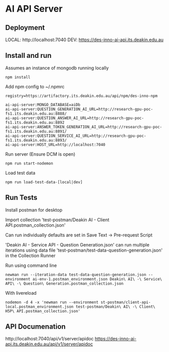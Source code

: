 # AI API Server

## Deployment

LOCAL: http://localhost:7040
DEV: https://des-inno-ai-api.its.deakin.edu.au

## Install and run

Assumes an instance of mongodb running locally

```
npm install
```

Add npm config to ~/.npmrc

```
registry=https://artifactory.its.deakin.edu.au/api/npm/des-inno-npm

ai-api-server:MONGO_DATABASE=aiDb
ai-api-server:QUESTION_GENERATION_AI_URL=http://research-gpu-poc-fs1.its.deakin.edu.au:8888/
ai-api-server:QUESTION_ANSWER_AI_URL=http://research-gpu-poc-fs1.its.deakin.edu.au:8892
ai-api-server:ANSWER_TOKEN_GENERATION_AI_URL=http://research-gpu-poc-fs1.its.deakin.edu.au:8891/
ai-api-server:QUESTION_SERVICE_AI_URL=http://research-gpu-poc-fs1.its.deakin.edu.au:8893/
ai-api-server:HOST_URL=http://localhost:7040
```

Run server (Ensure DCM is open)

```
npm run start-nodemon
```

Load test data
```
npm run load-test-data-[local|dev]
```

## Run Tests

Install postman for desktop

Import collection 'test-postman/Deakin AI - Client API.postman_collection.json'

Can run individually defaults are set in Save Text -> Pre-request Script

'Deakin AI - Service API - Question Generation.json' can run multiple iterations using data file 'test-postman/test-data-question-generation.json' in the Collection Runner

Run using command line
```
newman run --iteration-data test-data-question-generation.json --environment ai-env-1.postman_environment.json Deakin\ AI\ -\ Service\ API\ -\ Question\ Generation.postman_collection.json
```

With livereload
```
nodemon -d 4 -x 'newman run --environment st-postman/client-api-local.postman_environment.json test-postman/Deakin\ AI\ -\ Client\ H5P\ API.postman_collection.json' 
```

## API Documenation

http://localhost:7040/api/v1/server/apidoc
https://des-inno-ai-api.its.deakin.edu.au/api/v1/server/apidoc
